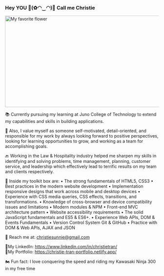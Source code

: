 ### Hey YOU 🔆(✿◠‿◠)🔆 Call me Christie
<img src="https://s3.amazonaws.com/shecodesio-production/uploads/files/000/005/570/original/Untitled.png?1614963312" alt="My favorite flower" width="800" height="300">
<p>📚 Currently pursuing my learning at Juno College of Technology to extend my capabilities and skills in building applications. </p>
<p>💎 Also, I value myself as someone self-motivated, detail-oriented, and responsible for my work by always looking forward to positive perspectives, looking for learning opportunities to grow, and working as a team for accomplishing goals.</p>
<p>🔙 Working in the Law & Hospitality industry helped me sharpen my skills in identifying and solving problems, time management, planning, customer service, and leadership which effectively lead to terrific results on my team and clients respectively.</p>

🧰 Inside my toolkit box are:
•	The strong fundamentals of HTML5, CSS3
•	Best practices in the modern website development
•	Implementation responsive designs that work across mobile and desktop devices
•	Experience with CSS media queries, CSS effects, transitions, and transformations. 
•	Knowledge of cross-browser and device compatibility issues and limitations
•	Modern modules & NPM
•	Front-end MVC architecture pattern 
•	Website accessibility requirements
•	The solid JavaScript fundamentals and ES5 & ES6+.
•	Experience Web APIs, DOM & Events Fundamentals
•	Version Control System Git & GitHub
•	Practice with DOM & Web APIs, AJAX and JSON

📧 Reach me at: christiesunnie@gmail.com

🔗My LinkedIn: https://www.linkedin.com/in/christietran/ <br/>
🔗My Portfolio: https://christie-tran-portfolio.netlify.app/

🏍 Fun fact: I love conquering the speed and riding my Kawasaki Ninja 300 in my free time

